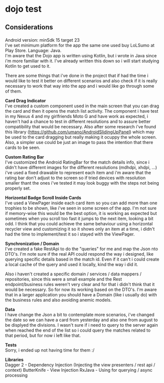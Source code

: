 # dojo test

## Considerations<p>

Android version: minSdk 15 target 23<br>
I've set minimum platform for the app the same one used buy LoLSumo at Play Store.
Language: Java.<br>
I'm aware that the Dojo app is written using Kotlin, but i wrote in Java since i'm more familiar with it. I've already written this down so i will start studying Kotlin to get used to it.
<p>
There are some things that i've done in the project that if had the time i would like to test it better on different scenarios and also check if it is really necessary  to work that way into the app and i would like go through some of them.


**Card Drag Indicator**<br>
I've created a custom component used in the main screen that you can drag the card and then it opens the match list activity. The component i have test in my Nexus 4 and my girlfriends Moto G and have work as expected, i haven't had a chance to test in different resolutions and to assure better compatibility that would be necessary. Also after some research i've found this library (https://github.com/umano/AndroidSlidingUpPanel) which may be used to the card dragging but really making it ocuppy the whole screen. Also, a simpler use could be just an image to pass the intention that there cards to be seen.

**Custom Rating Bar**<br>
I've customized the Android RatingBar for the match details info, since i didn't have different images for the different resolutions (mdhdpi, xhdpi, ...) i've used a fixed drawable to represent each item and i'm aware that the rating bar don't adjust to the screen so if tried devices with resolution smaller thant the ones i've tested it may look buggy with the steps not being properly set.

**Horizontal Badge Scroll Inside Cards**<br>
I've used a ViewPager inside each card item so you can add more than one trophies to be shown, like i've seen in some screen 
of the app. I'm not sure if memory-wise this would be the best option, it is working as expected but sometimes when you scroll too fast it jumps to the next item, looking a bit odd. I think that you could achieve the same behaviour using a horizontal recycler view and customizing it so it shows only an item at a time, i didn't had the time to implement/test it so i stayed with the ViewPager.

**Synchronization / Domain**<br>
I've created a fake RestApi to do the "queries" for me and map the Json nto DTO's. I'm note sure if the real API could respond the way i designed, like querying specific details based in the match id. Even if it can't i could create a local cache of the query and used it locally, kind the way i did it.

Also i haven't created a specific domain / services / data mappers / repositories, since this were a small example and the 
Rest endpoint/business rules weren't very clear and for that i didn't think that it would be necessary. So for now its working based on the DTO's. I'm aware that in a larger application you should have a Domain (like i usually do)  with the business rules and also avoiding  anemic models.

**Data**<br>
I have change the Json a bit to contemplate more scenarios, i've changed the date so we can have a card from yesterday and 
also one from august to be displyed the divisions. I wasn't sure if i need to query to the server again when reached the 
end of the list so i could query the matches related to that period, but for now i left like that.

**Tests**<br>
Sorry, i ended up not having time for them :/


**Libraries**<br>
Dagger 2 - Dependency Injection (Injecting the view presenters / rest api / context)
ButterKnife - View Injection
RxJava - Using for querying / async processing
